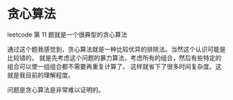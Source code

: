 # 贪心算法

leetcode 第 11 题就是一个很典型的贪心算法

通过这个题我感觉到，贪心算法就是一种比较优异的排除法。当然这个认识可能是比较错的。
就是先考虑这个问题的暴力算法，考虑所有的组合，然后有些特定的组合可以使一组组合都不需要再重复计算了。
这样就省下了很多时间复杂度。这就是我目前的理解程度。

问题是贪心算法是非常难以证明的。
